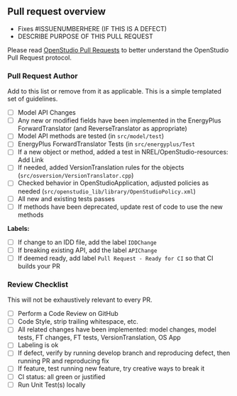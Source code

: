 Pull request overview
---------------------

 - Fixes #ISSUENUMBERHERE (IF THIS IS A DEFECT)
 - DESCRIBE PURPOSE OF THIS PULL REQUEST

Please read [OpenStudio Pull Requests](https://github.com/NREL/OpenStudio/wiki/OpenStudio-Pull-Requests) to better understand the OpenStudio Pull Request protocol.

### Pull Request Author

Add to this list or remove from it as applicable.  This is a simple templated set of guidelines.

 - [ ] Model API Changes
 - [ ] Any new or modified fields have been implemented in the EnergyPlus ForwardTranslator (and ReverseTranslator as appropriate)
 - [ ] Model API methods are tested (in `src/model/test`)
 - [ ] EnergyPlus ForwardTranslator Tests (in `src/energyplus/Test`
 - [ ] If a new object or method, added a test in NREL/OpenStudio-resources: Add Link
 - [ ] If needed, added VersionTranslation rules for the objects (`src/osversion/VersionTranslator.cpp`)
 - [ ] Checked behavior in OpenStudioApplication, adjusted policies as needed (`src/openstudio_lib/library/OpenStudioPolicy.xml`)
 - [ ] All new and existing tests passes
 - [ ] If methods have been deprecated, update rest of code to use the new methods

**Labels:**

 - [ ] If change to an IDD file, add the label `IDDChange`
 - [ ] If breaking existing API, add the label `APIChange`
 - [ ] If deemed ready, add label `Pull Request - Ready for CI` so that CI builds your PR

### Review Checklist

This will not be exhaustively relevant to every PR.
 - [ ] Perform a Code Review on GitHub
 - [ ] Code Style, strip trailing whitespace, etc.
 - [ ] All related changes have been implemented: model changes, model tests, FT changes, FT tests, VersionTranslation, OS App
 - [ ] Labeling is ok
 - [ ] If defect, verify by running develop branch and reproducing defect, then running PR and reproducing fix
 - [ ] If feature, test running new feature, try creative ways to break it
 - [ ] CI status: all green or justified
 - [ ] Run Unit Test(s) locally
